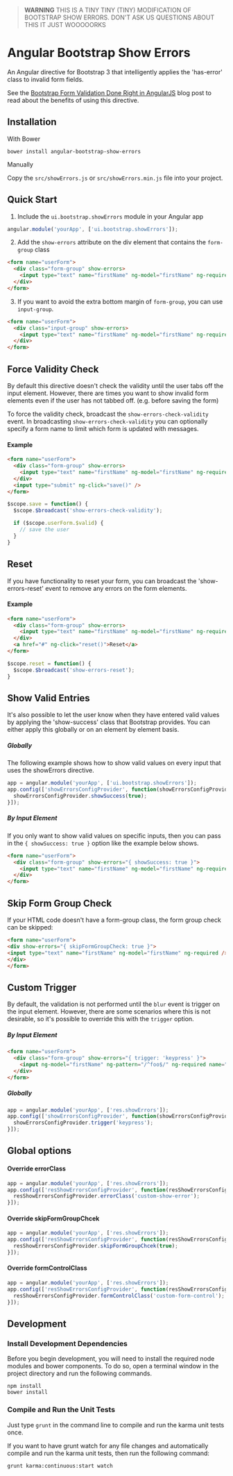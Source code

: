 > __WARNING__ THIS IS A TINY TINY (TINY) MODIFICATION OF BOOTSTRAP SHOW ERRORS. DON'T ASK US QUESTIONS ABOUT THIS IT JUST WOOOOORKS

Angular Bootstrap Show Errors
=============================

An Angular directive for Bootstrap 3 that intelligently applies the 'has-error' class to invalid form fields.

See the [Bootstrap Form Validation Done Right in AngularJS](http://blog.yodersolutions.com/bootstrap-form-validation-done-right-in-angularjs?utm_source=github&utm_medium=readme&utm_campaign=code) blog post to read about the benefits of using this directive.

Installation
---
With Bower

    bower install angular-bootstrap-show-errors

Manually

Copy the `src/showErrors.js` or `src/showErrors.min.js` file into your project.

Quick Start
---
1. Include the `ui.bootstrap.showErrors` module in your Angular app
```javascript
angular.module('yourApp', ['ui.bootstrap.showErrors']);
```

2. Add the `show-errors` attribute on the div element that contains the `form-group` class
```html
<form name="userForm">
  <div class="form-group" show-errors>
    <input type="text" name="firstName" ng-model="firstName" ng-required />
  </div>
</form>
```

3. If you want to avoid the extra bottom margin of `form-group`, you can use `input-group`.
```html
<form name="userForm">
  <div class="input-group" show-errors>
    <input type="text" name="firstName" ng-model="firstName" ng-required />
  </div>
</form>
```

Force Validity Check
---
By default this directive doesn't check the validity until the user tabs off the input element. However, there are times you want to show invalid form elements even if the user has not tabbed off. (e.g. before saving the form)

To force the validity check, broadcast the `show-errors-check-validity` event.  In broadcasting `show-errors-check-validity` you can optionally specify a form name to limit which form is updated with messages.

#### Example


```html
<form name="userForm">
  <div class="form-group" show-errors>
    <input type="text" name="firstName" ng-model="firstName" ng-required />
  </div>
  <input type="submit" ng-click="save()" />
</form>
```

```javascript
$scope.save = function() {
  $scope.$broadcast('show-errors-check-validity');

  if ($scope.userForm.$valid) {
    // save the user
  }
}
```

Reset
---
If you have functionality to reset your form, you can broadcast the 'show-errors-reset' event to remove any errors on the form elements.

#### Example

```html
<form name="userForm">
  <div class="form-group" show-errors>
    <input type="text" name="firstName" ng-model="firstName" ng-required />
  </div>
  <a href="#" ng-click="reset()">Reset</a>
</form>
```

```javascript
$scope.reset = function() {
  $scope.$broadcast('show-errors-reset');
}
```

Show Valid Entries
---
It's also possible to let the user know when they have entered valid values by applying the 'show-success' class that Bootstrap provides.
You can either apply this globally or on an element by element basis.

##### Globally
The following example shows how to show valid values on every input that uses the showErrors directive.

```javascript
app = angular.module('yourApp', ['ui.bootstrap.showErrors']);
app.config(['showErrorsConfigProvider', function(showErrorsConfigProvider) {
  showErrorsConfigProvider.showSuccess(true);
}]);
```

##### By Input Element
If you only want to show valid values on specific inputs, then you can pass in the `{ showSuccess: true }` option like the example below shows.

```html
<form name="userForm">
  <div class="form-group" show-errors="{ showSuccess: true }">
    <input type="text" name="firstName" ng-model="firstName" ng-required />
  </div>
</form>
```

Skip Form Group Check
---
If your HTML code doesn't have a form-group class, the form group check can be skipped:

```html
<form name="userForm">
<div show-errors="{ skipFormGroupCheck: true }">
<input type="text" name="firstName" ng-model="firstName" ng-required />
</div>
</form>
```

Custom Trigger
---
By default, the validation is not performed until the `blur` event is trigger on the input
element. However, there are some scenarios where this is not desirable, so it's possible to
override this with the `trigger` option.

##### By Input Element
```html
<form name="userForm">
  <div class="form-group" show-errors="{ trigger: 'keypress' }">
    <input ng-model="firstName" ng-pattern="/^foo$/" ng-required name="firstName" class="form-control" type="text" />
  </div>
</form>
```

##### Globally
```javascript
app = angular.module('yourApp', ['res.showErrors']);
app.config(['showErrorsConfigProvider', function(showErrorsConfigProvider) {
  showErrorsConfigProvider.trigger('keypress');
}]);
```

## Global options

#### Override errorClass
```javascript
app = angular.module('yourApp', ['res.showErrors']);
app.config(['resShowErrorsConfigProvider', function(resShowErrorsConfigProvider) {
  resShowErrorsConfigProvider.errorClass('custom-show-error');
}]);
```

#### Override skipFormGroupChcek
```javascript
app = angular.module('yourApp', ['res.showErrors']);
app.config(['resShowErrorsConfigProvider', function(resShowErrorsConfigProvider) {
  resShowErrorsConfigProvider.skipFormGroupChcek(true);
}]);
```

#### Override formControlClass
```javascript
app = angular.module('yourApp', ['res.showErrors']);
app.config(['resShowErrorsConfigProvider', function(resShowErrorsConfigProvider) {
  resShowErrorsConfigProvider.formControlClass('custom-form-control');
}]);
```

## Development

### Install Development Dependencies
Before you begin development, you will need to install the required node modules and bower components. To do
so, open a terminal window in the project directory and run the following commands.
```
npm install
bower install
```

### Compile and Run the Unit Tests
Just type `grunt` in the command line to compile and run the karma unit tests once.

If you want to have grunt watch for any file changes and automatically compile and run the karma
unit tests, then run the following command:
```
grunt karma:continuous:start watch
```
